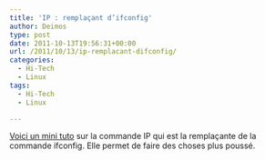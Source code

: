 ```yaml
---
title: 'IP : remplaçant d’ifconfig'
author: Deimos
type: post
date: 2011-10-13T19:56:31+00:00
url: /2011/10/13/ip-remplacant-difconfig/
categories:
  - Hi-Tech
  - Linux
tags:
  - Hi-Tech
  - Linux

---
```


[Voici un mini tuto][1] sur la commande IP qui est la remplaçante de la commande ifconfig. Elle permet de faire des choses plus poussé.

 [1]: http://wiki.deimos.fr/IP_:_La_commande_de_gestion_de_sa_carte_r%C3%A9seau#Utilisation
